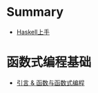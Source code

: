 # Summary

- [Haskell上手](1-getting-started-with-haskell.md)

# 函数式编程基础
- [引言 & 函数与函数式编程](2-functions-and-functional-programming.md)
